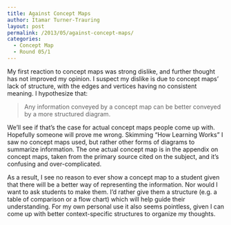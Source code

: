 ```yaml
---
title: Against Concept Maps
author: Itamar Turner-Trauring
layout: post
permalink: /2013/05/against-concept-maps/
categories:
  - Concept Map
  - Round 05/1
---
```

My first reaction to concept maps was strong dislike, and further thought has not improved my opinion. I suspect my dislike is due to concept maps&#8217; lack of structure, with the edges and vertices having no consistent meaning. I hypothesize that:

> Any information conveyed by a concept map can be better conveyed by a more structured diagram.

We&#8217;ll see if that&#8217;s the case for actual concept maps people come up with. Hopefully someone will prove me wrong. Skimming &#8220;How Learning Works&#8221; I saw no concept maps used, but rather other forms of diagrams to summarize information. The one actual concept map is in the appendix on concept maps, taken from the primary source cited on the subject, and it&#8217;s confusing and over-complicated.

As a result, I see no reason to ever show a concept map to a student given that there will be a better way of representing the information. Nor would I want to ask students to make them. I&#8217;d rather give them a structure (e.g. a table of comparison or a flow chart) which will help guide their understanding. For my own personal use it also seems pointless, given I can come up with better context-specific structures to organize my thoughts.